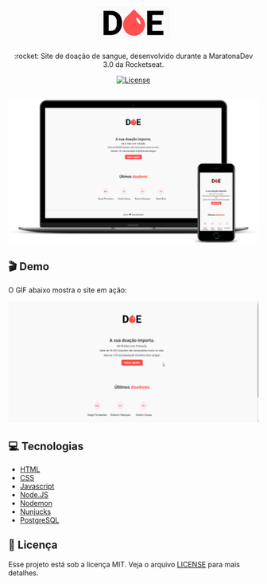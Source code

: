 <h1 align="center">
  <img src="public/images/logo.png" alt="logo" height="64px" width="auto">

</h1>

<p align="center"> :rocket: Site de doação de sangue, desenvolvido durante a MaratonaDev 3.0 da Rocketseat.</p>

<p align="center">
  <a href="https://opensource.org/licenses/MIT">
    <img alt="License" src="https://img.shields.io/badge/license-MIT-%23ff4f4f">
  </a>
</p>

<br>

<div align="center">
  <img src="screenshot.png" alt="screenshot" >
</div>

## :clapper: Demo
O GIF abaixo mostra o site em ação:

<div align="center">
  <img src="demo.gif" alt="demonstração" >
</div>

## :computer: Tecnologias
- [HTML](https://devdocs.io/html/)
- [CSS](https://devdocs.io/css/)
- [Javascript](https://devdocs.io/javascript/)
- [Node.JS](https://nodejs.org/en/)
- [Nodemon](https://nodemon.io/)
- [Nunjucks](https://mozilla.github.io/nunjucks/)
- [PostgreSQL](https://www.postgresql.org/)

## :memo: Licença

Esse projeto está sob a licença MIT. Veja o arquivo [LICENSE](/LICENSE) para mais detalhes.
